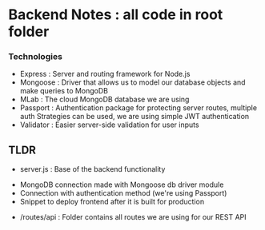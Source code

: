 # Backend Notes : all code in root folder

### Technologies
- Express : Server and routing framework for Node.js
- Mongoose : Driver that allows us to model our database objects and make queries to MongoDB
- MLab : The cloud MongoDB database we are using
- Passport : Authentication package for protecting server routes, multiple auth Strategies can be used, we are using simple JWT authentication
- Validator : Easier server-side validation for user inputs

## TLDR
- server.js : Base of the backend functionality
* MongoDB connection made with Mongoose db driver module
* Connection with authentication method (we're using Passport)
* Snippet to deploy frontend after it is built for production
- /routes/api : Folder contains all routes we are using for our REST API
